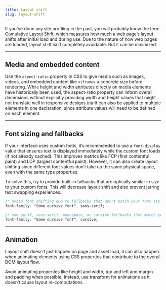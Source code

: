 ```yaml
---
title: Layout shift
slug: layout-shift
---
```


<script>
  import MediaEmbeds from "@examples/layout/layout-shift/media-embeds.svelte";
  import Animation from "@examples/layout/layout-shift/animation.svelte";
</script>

If you’ve done any site profiling in the past, you will probably know the term <a href='https://web.dev/articles/cls' target='_blank'>Cumulative Layout Shift</a>, which measures how much a web page’s layout shifts after initial load and during use. Due to the nature of how web pages are loaded, layout shift isn’t completely avoidable. But it can be minimized.

---

## Media and embedded content

Use the `aspect-ratio` property in CSS to give media such as images, videos, and embedded content like `<iframe>` a concrete size before rendering. While height and width attributes directly on media elements have historically been used, the aspect-ratio property can inform overall dimensions without explicitly providing width and height values that might not translate well in responsive designs.\n\nIt can also be applied to multiple elements in one declaration, since attribute values will need to be defined on each element.

<MediaEmbeds />

---

## Font sizing and fallbacks

If your interface uses custom fonts, it’s recommended to use a `font-display` value that ensures text is displayed immediately while the custom font loads (if not already cached). This improves metrics like FCP (first contentful paint) and LCP (largest contentful paint). However, it can also create layout shifting since different font values don’t take up the same physical space, even with the same type properties.

To solve this, try to provide built-in fallbacks that are optically similar in size to your custom fonts. This will decrease layout shift and also prevent jarring text swapping experiences.

```css
/* avoid font shifting due to fallbacks that don't match your font styles */
font-family: "Some cursive font", sans-serif;

/* use serif, sans-serif, monospace, or cursive fallbacks that match your font’s style */
font-family: "Some cursive font", cursive;
```

---

## Animation

Layout shift doesn’t just happen on page and asset load, it can also happen when animating elements using CSS properties that contribute to the overall DOM layout flow.

Avoid animating properties like height and width, top and left and margin and padding when possible. Instead, use transform for animations as it doesn’t cause layout re-computations.

<Animation />
